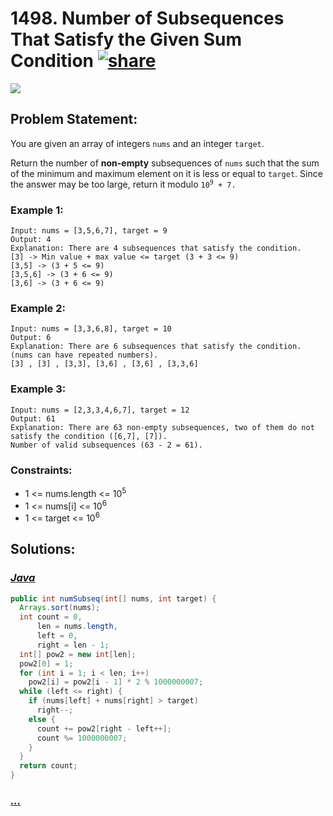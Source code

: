 # 1498. Number of Subsequences That Satisfy the Given Sum Condition [![share]](https://leetcode.com/problems/number-of-subsequences-that-satisfy-the-given-sum-condition)

![][medium]

## Problem Statement:

You are given an array of integers `nums` and an integer `target`.

Return the number of **non-empty** subsequences of `nums` such that the sum of the minimum and maximum element on it is less or equal to `target`. Since the answer may be too large, return it modulo <code>10<sup>9</sup> + 7.</code>

### Example 1:

```
Input: nums = [3,5,6,7], target = 9
Output: 4
Explanation: There are 4 subsequences that satisfy the condition.
[3] -> Min value + max value <= target (3 + 3 <= 9)
[3,5] -> (3 + 5 <= 9)
[3,5,6] -> (3 + 6 <= 9)
[3,6] -> (3 + 6 <= 9)
```

### Example 2:

```
Input: nums = [3,3,6,8], target = 10
Output: 6
Explanation: There are 6 subsequences that satisfy the condition. (nums can have repeated numbers).
[3] , [3] , [3,3], [3,6] , [3,6] , [3,3,6]
```

### Example 3:

```
Input: nums = [2,3,3,4,6,7], target = 12
Output: 61
Explanation: There are 63 non-empty subsequences, two of them do not satisfy the condition ([6,7], [7]).
Number of valid subsequences (63 - 2 = 61).
```

### Constraints:

- 1 <= nums.length <= 10<sup>5</sup>
- 1 <= nums[i] <= 10<sup>6</sup>
- 1 <= target <= 10<sup>6</sup>

## Solutions:

### [_Java_](./NumberOfSubsequencesThatSatisfyTheGivenSumCondition.java)

```java
public int numSubseq(int[] nums, int target) {
  Arrays.sort(nums);
  int count = 0,
      len = nums.length,
      left = 0,
      right = len - 1;
  int[] pow2 = new int[len];
  pow2[0] = 1;
  for (int i = 1; i < len; i++)
    pow2[i] = pow2[i - 1] * 2 % 1000000007;
  while (left <= right) {
    if (nums[left] + nums[right] > target)
      right--;
    else {
      count += pow2[right - left++];
      count %= 1000000007;
    }
  }
  return count;
}
```

### [_..._]()

```

```

<!----------------------------------{ link }--------------------------------->

[share]: https://img.icons8.com/external-anggara-blue-anggara-putra/20/000000/external-share-user-interface-basic-anggara-blue-anggara-putra-2.png
[easy]: https://img.shields.io/badge/Difficulty-Easy-bright.svg
[medium]: https://img.shields.io/badge/Difficulty-Medium-yellow.svg
[hard]: https://img.shields.io/badge/Difficulty-Hard-red.svg

